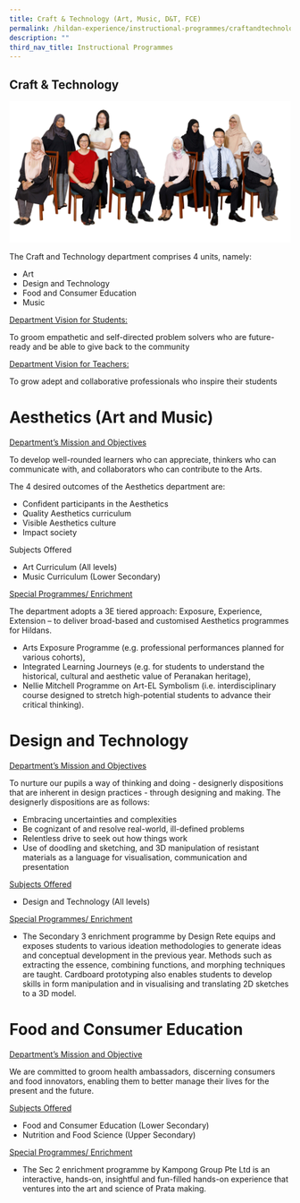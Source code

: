 ```yaml
---
title: Craft & Technology (Art, Music, D&T, FCE)
permalink: /hildan-experience/instructional-programmes/craftandtechnology/
description: ""
third_nav_title: Instructional Programmes
---
```

## Craft &amp; Technology

![](/images/Staff/craft%20and%20tech.jpg)
<style> { margin:0;} </style>The Craft and Technology department comprises 4 units, namely:
* Art
* Design and Technology
* Food and Consumer Education
* Music

<u>Department Vision for Students:</u>

<style> { margin:0;} </style>To groom empathetic and self-directed problem solvers who are future-ready and be able to give back to the community

<u>Department Vision for Teachers:</u>

<style> { margin:0;} </style>To grow adept and collaborative professionals who inspire their students 

# Aesthetics (Art and Music)

<u>Department’s Mission and Objectives</u>

<style> { margin:0;} </style>To develop well-rounded learners who can appreciate, thinkers who can communicate with, and collaborators who can contribute to the Arts.
               
The 4 desired outcomes of the Aesthetics department are:
* Confident participants in the Aesthetics
* Quality Aesthetics curriculum
* Visible Aesthetics culture
* Impact society

Subjects Offered
* Art Curriculum (All levels)
* Music Curriculum (Lower Secondary)

<u>Special Programmes/ Enrichment</u>

<style> { margin:0;} </style>The department adopts a 3E tiered approach: Exposure, Experience, Extension – to deliver broad-based and customised Aesthetics programmes for Hildans.
* Arts Exposure Programme (e.g. professional performances planned for various cohorts), 
* Integrated Learning Journeys (e.g. for students to understand the historical, cultural and aesthetic value of Peranakan heritage), 
* Nellie Mitchell Programme on Art-EL Symbolism (i.e. interdisciplinary course designed to stretch high-potential students to advance their critical thinking).

# Design and Technology

<u>Department’s Mission and Objectives</u>

<style> { margin:0;} </style>To nurture our pupils a way of thinking and doing - designerly dispositions that are inherent in design practices - through designing and making. The designerly dispositions are as follows:
* Embracing uncertainties and complexities
* Be cognizant of and resolve real-world, ill-defined problems
* Relentless drive to seek out how things work
* Use of doodling and sketching, and 3D manipulation of resistant materials as a language for visualisation, communication and presentation

<u>Subjects Offered</u>
* Design and Technology (All levels)

<u>Special Programmes/ Enrichment</u>
* The Secondary 3 enrichment programme by Design Rete equips and exposes students to various ideation methodologies to generate ideas and conceptual development in the previous year. Methods such as extracting the essence, combining functions, and morphing techniques are taught. Cardboard prototyping also enables students to develop skills in form manipulation and in visualising and translating 2D sketches to a 3D model.

# Food and Consumer Education

<u>Department’s Mission and Objective</u>

<style> { margin:0;} </style>We are committed to groom health ambassadors, discerning consumers and food innovators, enabling them to better manage their lives for the present and the future. 

<u>Subjects Offered</u>

* Food and Consumer Education (Lower Secondary)
* Nutrition and Food Science (Upper Secondary)

<u>Special Programmes/ Enrichment</u>

* The Sec 2 enrichment programme by Kampong Group Pte Ltd is an interactive, hands-on, insightful and fun-filled hands-on experience that ventures into the art and science of Prata making.